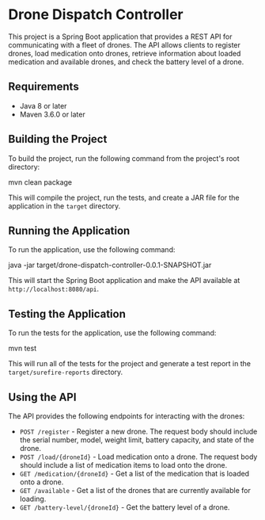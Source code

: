 # Drone Dispatch Controller

This project is a Spring Boot application that provides a REST API for communicating with a fleet of drones. The API allows clients to register drones, load medication onto drones, retrieve information about loaded medication and available drones, and check the battery level of a drone.

## Requirements

- Java 8 or later
- Maven 3.6.0 or later

## Building the Project

To build the project, run the following command from the project's root directory:

mvn clean package

This will compile the project, run the tests, and create a JAR file for the application in the `target` directory.

## Running the Application

To run the application, use the following command:

java -jar target/drone-dispatch-controller-0.0.1-SNAPSHOT.jar

This will start the Spring Boot application and make the API available at `http://localhost:8080/api`.

## Testing the Application

To run the tests for the application, use the following command:

mvn test


This will run all of the tests for the project and generate a test report in the `target/surefire-reports` directory.

## Using the API

The API provides the following endpoints for interacting with the drones:

- `POST /register` - Register a new drone. The request body should include the serial number, model, weight limit, battery capacity, and state of the drone.
- `POST /load/{droneId}` - Load medication onto a drone. The request body should include a list of medication items to load onto the drone.
- `GET /medication/{droneId}` - Get a list of the medication that is loaded onto a drone.
- `GET /available` - Get a list of the drones that are currently available for loading.
- `GET /battery-level/{droneId}` - Get the battery level of a drone.
